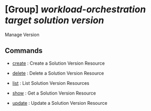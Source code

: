 # [Group] _workload-orchestration target solution version_

Manage Version

## Commands

- [create](/Commands/workload-orchestration/target/solution/version/_create.md)
: Create a Solution Version Resource

- [delete](/Commands/workload-orchestration/target/solution/version/_delete.md)
: Delete a Solution Version Resource

- [list](/Commands/workload-orchestration/target/solution/version/_list.md)
: List Solution Version Resources

- [show](/Commands/workload-orchestration/target/solution/version/_show.md)
: Get a Solution Version Resource

- [update](/Commands/workload-orchestration/target/solution/version/_update.md)
: Update a Solution Version Resource
